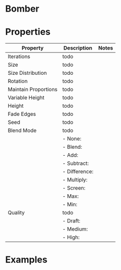# Bomber


# Properties


| Property | Description | Notes | 
| -------- | ----------- | ----- |
| Iterations | todo | |
| Size | todo | |
| Size Distribution | todo | |
| Rotation | todo | |
| Maintain Proportions | todo | |
| Variable Height | todo | |
| Height | todo | |
| Fade Edges | todo | |
| Seed | todo | |
| Blend Mode | todo | |
| | - None: <desc> | |
| | - Blend: <desc> | |
| | - Add: <desc> | |
| | - Subtract: <desc> | |
| | - Difference: <desc> | |
| | - Multiply: <desc> | |
| | - Screen: <desc> | |
| | - Max: <desc> | |
| | - Min: <desc> | |
| Quality | todo | |
| | - Draft: <desc> | |
| | - Medium: <desc> | |
| | - High: <desc> | |




# Examples
